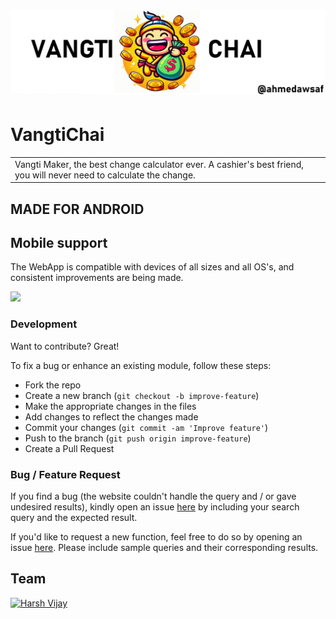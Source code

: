 # ![](https://github.com/AhmedAwsaf/VangtiChai/blob/605489e1364b4dd6c53c3402f2a6545eb936a377/VANGTICHAI.jpg)
# VangtiChai
 
<table>
<tr>
<td>
  Vangti Maker, the best change calculator ever. A cashier's best friend, you will never need to calculate the change.
</td>
</tr>
</table>


## MADE FOR ANDROID


## Mobile support
The WebApp is compatible with devices of all sizes and all OS's, and consistent improvements are being made.

![](https://github.com/AhmedAwsaf/VangtiChai/Landscape.jpg)

### Development
Want to contribute? Great!

To fix a bug or enhance an existing module, follow these steps:

- Fork the repo
- Create a new branch (`git checkout -b improve-feature`)
- Make the appropriate changes in the files
- Add changes to reflect the changes made
- Commit your changes (`git commit -am 'Improve feature'`)
- Push to the branch (`git push origin improve-feature`)
- Create a Pull Request 

### Bug / Feature Request

If you find a bug (the website couldn't handle the query and / or gave undesired results), kindly open an issue [here](https://github.com/AhmedAwsaf/VangtiChai/issues/new) by including your search query and the expected result.

If you'd like to request a new function, feel free to do so by opening an issue [here](https://github.com/AhmedAwsaf/VangtiChai/issues/new). Please include sample queries and their corresponding results.

## Team

[![Harsh Vijay](https://avatars.githubusercontent.com/u/32099454?v=3&s=144)](https://github.com/AhmedAwsaf)

